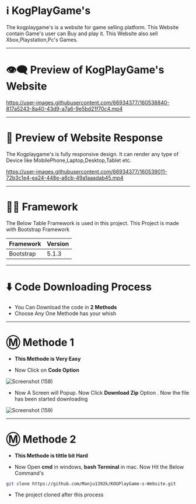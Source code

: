 # ℹ️ KogPlayGame's

The kogplaygame's is a website for game selling platform. This Website contain Game's user can Buy and play it. This Website also sell Xbox,Playstation,Pc's Games.

---

# 👁️‍🗨️ Preview of KogPlayGame's Website

https://user-images.githubusercontent.com/66934377/160538840-817a5243-8a40-43d9-a7a6-9e5bd21f70c4.mp4

---

# 📱 Preview of Website Response

The Kogplaygame's is fully responsive design. It can render any type of Device like MobilePhone,Laptop,Desktop,Tablet etc.

https://user-images.githubusercontent.com/66934377/160539011-72b3c1e4-ea24-448e-a6cb-49a1aaadab45.mp4

---

# 👨‍💻 Framework 

The Below Table Framework is used in this project. This Project is made with Bootstrap Framework

| Framework  | Version |
| ------------- | ------------- |
| Bootstrap  | 5.1.3  |

---

# ⬇️ Code Downloading Process

* You Can Download the code in **2 Methods**
* Choose Any One Methode has your whish

---

# Ⓜ️ Methode 1

* **This Methode is Very Easy**

* Now Click on __Code Option__

![Screenshot (158)](https://user-images.githubusercontent.com/66934377/164152919-f2854829-535d-4227-9c2f-031f8051f6ac.png)

* Now A Screen will Popup. Now Click **Download Zip** Option . Now the file has been started downloading 

![Screenshot (159)](https://user-images.githubusercontent.com/66934377/164153128-b64e85a2-e40c-4457-9835-a749ac79acd6.png)

---

# Ⓜ️ Methode 2

* **This Methode is tittle bit Hard**

* Now Open **cmd** in windows, **bash Terminal** in mac. Now Hit the Below Command's

```bash
git clone https://github.com/Manju1392k/KOGPlayGame-s-Website.git
```

* The project cloned after this process



